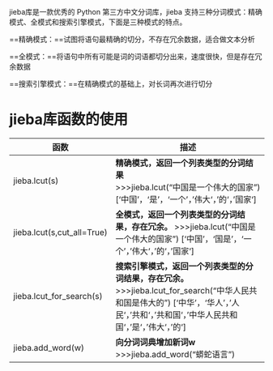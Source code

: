 jieba库是一款优秀的 Python 第三方中文分词库，jieba 支持三种分词模式：精确模式、全模式和搜索引擎模式，下面是三种模式的特点。

==精确模式：==试图将语句最精确的切分，不存在冗余数据，适合做文本分析

==全模式：==将语句中所有可能是词的词语都切分出来，速度很快，但是存在冗余数据

==搜索引擎模式：==在精确模式的基础上，对长词再次进行切分

# **jieba库函数的使用**

| 函数                       | 描述                                                         |
| -------------------------- | ------------------------------------------------------------ |
| jieba.lcut(s)              | **精确模式，返回一个列表类型的分词结果**<br/>\>>>jieba.lcut(“中国是一个伟大的国家”)<br/>[‘中国’，‘是’，‘一个’，’伟大‘，’的‘，’国家‘] |
| jieba.lcut(s,cut_all=True) | **全模式，返回一个列表类型的分词结果，存在冗余。**                                         >>>jieba.lcut(“中国是一个伟大的国家”)                                                                                [‘中国’，‘国是’，‘一个’，’伟大‘，’的‘，’国家‘] |
| jieba.lcut_for_search(s)   | **搜索引擎模式，返回一个列表类型的分词结果，存在冗余。** >>>jieba.lcut_for_search(“中华人民共和国是伟大的”)                                                          [‘中华’，‘华人’，’人民‘，’共和‘，’共和国‘，’中华人民共和国‘，’是‘，’伟大‘，’的‘] |
| jieba.add_word(w)          | **向分词词典增加新词w**                                         >>>jieba.add_word(“蟒蛇语言”) |

